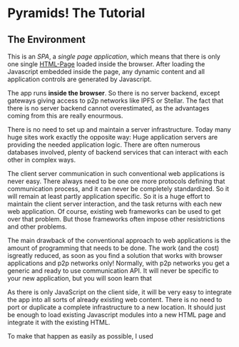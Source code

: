 # Pyramids! The Tutorial #

## The Environment ##

This is an *SPA*, a *single page application*, which means that
there is only one single [HTML-Page](src/main/webapp/index.html)
loaded inside the browser. After loading the Javascript
embedded inside the page, 
any dynamic content and all application 
controls are generated  by Javascript.

The app runs **inside the browser**. So there is no server backend, except
gateways giving access to p2p networks like IPFS or Stellar. The fact
that there is no server backend cannot overestimated, as the advantages
coming from this are really enourmous. 

There is no need to set up and maintain a server infrastructure. Today
many huge sites work exactly the opposite way: Huge application servers
are providing the needed application logic. There are often numerous 
databases involved, plenty of backend services that can interact with
each other in complex ways.

The client server communication in such conventional web applications is never easy. 
There always need to 
be  one ore more protocols defining that communication process, and it
can never be completely standardized. So it will remain  at least
partly application specific. So it is a huge effort to
maintain the client server interaction, and the task returns with each
new web application. Of course, existing web frameworks can be 
used to get over that problem. But those frameworks often impose
other resistrictions and other problems. 

The main drawback of the conventional approach to web applications
is the amount of programming that needs to be done. The work (and the cost) 
isgreatly reduced, as soon as you find a solution that works with 
browser applications and p2p networks only! 
Normally, with p2p networks you get a generic and ready to use communication
API. It will never be specific to your new application, but you will soon
learn that  




    

As there is only JavaScript on the client side, it will be very
easy to integrate the app into all sorts of already existing web content.
There is no need to port or duplicate a complete infrastructure to 
a new location. It should just be enough to load existing Javascript modules
into a new HTML page and integrate it with the existing HTML.

To make that happen as easily as possible, I used 


 
 
 